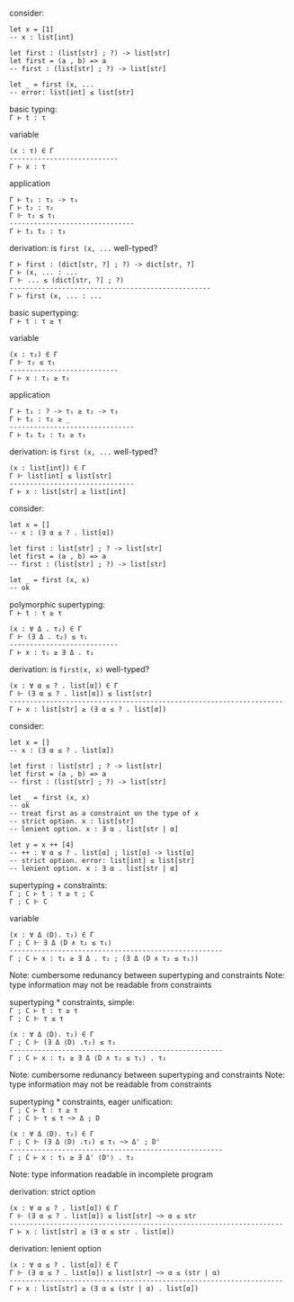 consider:
```
let x = [1]
-- x : list[int]

let first : (list[str] ; ?) -> list[str]
let first = (a , b) => a 
-- first : (list[str] ; ?) -> list[str]

let _ = first (x, ... 
-- error: list[int] ≤ list[str]
```


basic typing: <br>
`Γ ⊢ t : τ` <br>

variable
```
(x : τ) ∈ Γ 
---------------------------                        
Γ ⊢ x : τ
```

application

```
Γ ⊢ t₁ : τ₁ -> τ₃ 
Γ ⊢ t₂ : τ₂
Γ ⊩ τ₂ ≤ τ₁
------------------------------- 
Γ ⊢ t₁ t₂ : τ₃
```


derivation: is `first (x, ...` well-typed?
```
Γ ⊢ first : (dict[str, ?] ; ?) -> dict[str, ?] 
Γ ⊢ (x, ... : ... 
Γ ⊩ ... ≤ (dict[str, ?] ; ?)
--------------------------------------------------
Γ ⊢ first (x, ... : ...
```


basic supertyping: <br>
`Γ ⊢ t : τ ≥ τ` <br>

variable
```
(x : τ₂) ∈ Γ 
Γ ⊩ τ₂ ≤ τ₁
---------------------------                        
Γ ⊢ x : τ₁ ≥ τ₂ 
```

application
```
Γ ⊢ t₁ : ? -> τ₁ ≥ τ₂ -> τ₃ 
Γ ⊢ t₂ : τ₂ ≥ _ 
------------------------------- 
Γ ⊢ t₁ t₂ : τ₁ ≥ τ₃
```


derivation: is `first (x, ...` well-typed?
```
(x : list[int]) ∈ Γ 
Γ ⊩ list[int] ≤ list[str]
-------------------------------
Γ ⊢ x : list[str] ≥ list[int]
```


consider:
```
let x = [] 
-- x : (∃ α ≤ ? . list[α])

let first : list[str] ; ? -> list[str] 
let first = (a , b) => a 
-- first : (list[str] ; ?) -> list[str]

let _ = first (x, x)  
-- ok 
```

polymorphic supertyping: <br> 
`Γ ⊢ t : τ ≥ τ` <br>

```
(x : ∀ Δ . τ₂) ∈ Γ 
Γ ⊩ (∃ Δ . τ₂) ≤ τ₁
---------------------------                        
Γ ⊢ x : τ₁ ≥ ∃ Δ . τ₂ 
```


derivation: is `first(x, x)` well-typed?
```
(x : ∀ α ≤ ? . list[α]) ∈ Γ 
Γ ⊩ (∃ α ≤ ? . list[α]) ≤ list[str]
--------------------------------------------------------------------
Γ ⊢ x : list[str] ≥ (∃ α ≤ ? . list[α])
```



consider:
```
let x = [] 
-- x : (∃ α ≤ ? . list[α])

let first : list[str] ; ? -> list[str] 
let first = (a , b) => a 
-- first : (list[str] ; ?) -> list[str]

let _ = first (x, x)  
-- ok 
-- treat first as a constraint on the type of x
-- strict option. x : list[str] 
-- lenient option. x : ∃ α . list[str | α]

let y = x ++ [4]
-- ++ : ∀ α ≤ ? . list[α] ; list[α] -> list[α]
-- strict option. error: list[int] ≤ list[str] 
-- lenient option. x : ∃ α . list[str | α]
```



supertyping + constraints: <br>
`Γ ; C ⊢ t : τ ≥ τ ; C` <br>
`Γ ; C ⊩ C`

variable
```
(x : ∀ Δ ⟨D⟩. τ₂) ∈ Γ 
Γ ; C ⊩ ∃ Δ ⟨D ∧ τ₂ ≤ τ₁⟩
-----------------------------------------------------             
Γ ; C ⊢ x : τ₁ ≥ ∃ Δ . τ₂ ; (∃ Δ ⟨D ∧ τ₂ ≤ τ₁⟩)
```
Note: cumbersome redunancy between supertyping and constraints
Note: type information may not be readable from constraints

supertyping * constraints, simple: <br>
`Γ ; C ⊢ t : τ ≥ τ` <br>
`Γ ; C ⊩ τ ≤ τ`

```
(x : ∀ Δ ⟨D⟩. τ₂) ∈ Γ 
Γ ; C ⊩ (∃ Δ ⟨D⟩ .τ₂) ≤ τ₁
-----------------------------------------------------             
Γ ; C ⊢ x : τ₁ ≥ ∃ Δ ⟨D ∧ τ₂ ≤ τ₁⟩ . τ₂
```
Note: cumbersome redunancy between supertyping and constraints
Note: type information may not be readable from constraints


supertyping * constraints, eager unification: <br>
`Γ ; C ⊢ t : τ ≥ τ` <br>
`Γ ; C ⊩ τ ≤ τ ~> Δ ; D`

```
(x : ∀ Δ ⟨D⟩. τ₂) ∈ Γ 
Γ ; C ⊩ (∃ Δ ⟨D⟩ .τ₂) ≤ τ₁ ~> Δ' ; D'
-----------------------------------------------------             
Γ ; C ⊢ x : τ₁ ≥ ∃ Δ' ⟨D'⟩ . τ₂
```
Note: type information readable in incomplete program 


derivation: strict option
```
(x : ∀ α ≤ ? . list[α]) ∈ Γ 
Γ ⊩ (∃ α ≤ ? . list[α]) ≤ list[str] ~> α ≤ str
--------------------------------------------------------------------
Γ ⊢ x : list[str] ≥ (∃ α ≤ str . list[α])
```


derivation: lenient option
```
(x : ∀ α ≤ ? . list[α]) ∈ Γ 
Γ ⊩ (∃ α ≤ ? . list[α]) ≤ list[str] ~> α ≤ (str | α)
--------------------------------------------------------------------
Γ ⊢ x : list[str] ≥ (∃ α ≤ (str | α) . list[α])
```